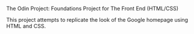 The Odin Project: Foundations
Project for The Front End (HTML/CSS)

This project attempts to replicate the look of the Google homepage using HTML and CSS.